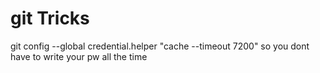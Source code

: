 # git Tricks 
git config --global credential.helper "cache --timeout 7200"
so you dont have to write your pw all the time
